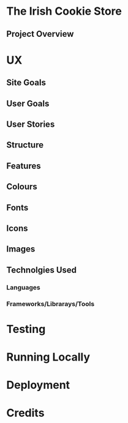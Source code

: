 # The Irish Cookie Store
## Project Overview
# UX
## Site Goals
## User Goals
## User Stories
## Structure
## Features
## Colours
## Fonts
## Icons
## Images
## Technolgies Used
### Languages
### Frameworks/Librarays/Tools
# Testing
# Running Locally
# Deployment
# Credits
